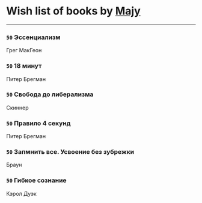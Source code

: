 # Wish list of books by [Majy](https://plus.google.com/103188365011668395510)
---

### `50` Эссенциализм
Грег МакГеон

### `50` 18 минут
Питер Брегман

### `50` Свобода до либерализма
Скиннер

### `50` Правило 4 секунд
Питер Брегман

### `50` Запмнить все. Усвоение без зубрежки
Браун

### `50` Гибкое сознание
Кэрол Дуэк

